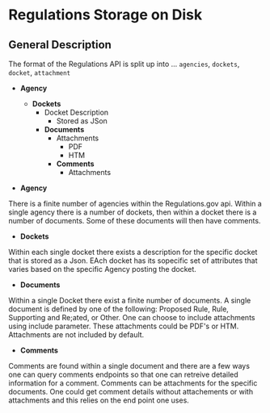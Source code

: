# Regulations Storage on Disk

## General Description
  The format of the Regulations API is split up into ... `agencies`, `dockets`, `docket`, `attachment`

* **Agency**
    * **Dockets**
        * Docket Description 
            * Stored as JSon
        * **Documents**
            * Attachments
                * PDF
                * HTM
            * **Comments**
                * Attachments

* **Agency**

There is a finite number of agencies within the Regulations.gov api. Within a single agency there is a number of dockets, then within a docket there is a number of documents. Some of these documents will then have comments.

 * **Dockets**  

Within each single docket there exists a description for the specific docket that is stored as a Json. EAch docket has its sopecific set of attributes that varies based on the specific Agency posting the docket.

* **Documents**

Within a single Docket there exist a finite number of documents. A single document is defined by one of the following: Proposed Rule, Rule, Supporting and Re;ated, or Other. One can choose to include attachments using include parameter. These attachments could be PDF's or HTM. Attachments are not included by default. 

* **Comments**

Comments are found within a single document and there are a few ways one can query comments endpoints so that one can retreive detailed information for a comment. Comments can be attachments for the specific documents. One could get comment details without attachements or with attachments and this relies on the end point one uses.
